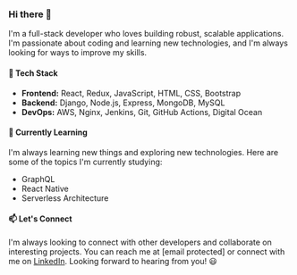 ### Hi there 👋

I'm a full-stack developer who loves building robust, scalable applications. I'm passionate about coding and learning new technologies, and I'm always looking for ways to improve my skills.

#### 🚀 Tech Stack
- **Frontend:** React, Redux, JavaScript, HTML, CSS, Bootstrap
- **Backend:** Django, Node.js, Express, MongoDB, MySQL
- **DevOps:** AWS, Nginx, Jenkins, Git, GitHub Actions, Digital Ocean

<!-- #### 💻 Projects

Here are some of my favorite projects that showcase my skills as a full-stack developer:

- **[Ecommerce Site](https://github.com/myusername/ecommerce-site)** - A full-stack ecommerce website that allows users to browse and purchase products, manage their cart, and checkout using Stripe payments.
- **[Personal Blog](https://github.com/myusername/blog)** - A simple, elegant blog built with React, Express, and MongoDB. Users can create accounts, write posts, and comment on other posts.
- **[To-Do List](https://github.com/myusername/todo-list)** - A minimalistic to-do list app built with React and Firebase. Users can add, edit, and delete tasks, and the app syncs in real-time across multiple devices.
 -->
#### 🌱 Currently Learning

I'm always learning new things and exploring new technologies. Here are some of the topics I'm currently studying:

- GraphQL
- React Native
- Serverless Architecture

#### 📫 Let's Connect

I'm always looking to connect with other developers and collaborate on interesting projects. You can reach me at [email protected] or connect with me on [LinkedIn](https://www.linkedin.com/in/er-abhisheksharma/). Looking forward to hearing from you! 😃
